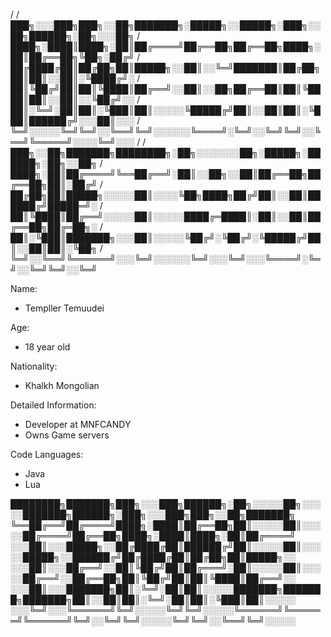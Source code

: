 /
/███╗░░░███╗███╗░░██╗███████╗░█████╗░░█████╗░███╗░░██╗██████╗░██╗░░░██╗
/████╗░████║████╗░██║██╔════╝██╔══██╗██╔══██╗████╗░██║██╔══██╗╚██╗░██╔╝
/██╔████╔██║██╔██╗██║█████╗░░██║░░╚═╝███████║██╔██╗██║██║░░██║░╚████╔╝░
/██║╚██╔╝██║██║╚████║██╔══╝░░██║░░██╗██╔══██║██║╚████║██║░░██║░░╚██╔╝░░
/██║░╚═╝░██║██║░╚███║██║░░░░░╚█████╔╝██║░░██║██║░╚███║██████╔╝░░░██║░░░
/╚═╝░░░░░╚═╝╚═╝░░╚══╝╚═╝░░░░░░╚════╝░╚═╝░░╚═╝╚═╝░░╚══╝╚═════╝░░░░╚═╝░░░
/
/███╗░░██╗███████╗████████╗░██╗░░░░░░░██╗░█████╗░██████╗░██╗░░██╗
/████╗░██║██╔════╝╚══██╔══╝░██║░░██╗░░██║██╔══██╗██╔══██╗██║░██╔╝
/██╔██╗██║█████╗░░░░░██║░░░░╚██╗████╗██╔╝██║░░██║██████╔╝█████═╝░
/██║╚████║██╔══╝░░░░░██║░░░░░████╔═████║░██║░░██║██╔══██╗██╔═██╗░
/██║░╚███║███████╗░░░██║░░░░░╚██╔╝░╚██╔╝░╚█████╔╝██║░░██║██║░╚██╗
/╚═╝░░╚══╝╚══════╝░░░╚═╝░░░░░░╚═╝░░░╚═╝░░░╚════╝░╚═╝░░╚═╝╚═╝░░╚═╝

Name:
- Templler Temuudei

Age:
- 18 year old

Nationality:
- Khalkh Mongolian

Detailed Information:
- Developer at MNFCANDY
- Owns Game servers

Code Languages:
- Java
- Lua

████████╗███████╗███╗░░░███╗██████╗░██╗░░░░░██╗░░░░░███████╗██████╗░███╗░░░███╗███╗░░██╗███████╗
╚══██╔══╝██╔════╝████╗░████║██╔══██╗██║░░░░░██║░░░░░██╔════╝██╔══██╗████╗░████║████╗░██║██╔════╝
░░░██║░░░█████╗░░██╔████╔██║██████╔╝██║░░░░░██║░░░░░█████╗░░██████╔╝██╔████╔██║██╔██╗██║█████╗░░
░░░██║░░░██╔══╝░░██║╚██╔╝██║██╔═══╝░██║░░░░░██║░░░░░██╔══╝░░██╔══██╗██║╚██╔╝██║██║╚████║██╔══╝░░
░░░██║░░░███████╗██║░╚═╝░██║██║░░░░░███████╗███████╗███████╗██║░░██║██║░╚═╝░██║██║░╚███║██║░░░░░
░░░╚═╝░░░╚══════╝╚═╝░░░░░╚═╝╚═╝░░░░░╚══════╝╚══════╝╚══════╝╚═╝░░╚═╝╚═╝░░░░░╚═╝╚═╝░░╚══╝╚═╝░░░░░
